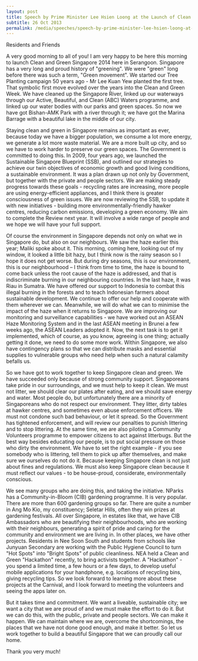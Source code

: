 ```yaml
---
layout: post
title: Speech by Prime Minister Lee Hsien Loong at the Launch of Clean and Green Singapore 2014
subtitle: 26 Oct 2013
permalink: /media/speeches/speech-by-prime-minister-lee-hsien-loong-at-the-launch-of-clean-and-green-singapore-2014/
---
```


Residents and Friends

A very good morning to all of you! I am very happy to be here this morning to launch Clean and Green Singapore 2014 here in Serangoon. Singapore has a very long and proud history of "greening". We were "green" long before there was such a term, "Green movement". We started our Tree Planting campaign 50 years ago - Mr Lee Kuan Yew planted the first tree. That symbolic first move evolved over the years into the Clean and Green Week. We have cleaned up the Singapore River, linked up our waterways through our Active, Beautiful, and Clean (ABC) Waters programme, and linked up our water bodies with our parks and green spaces. So now we have got Bishan-AMK Park with a river through it; we have got the Marina Barrage with a beautiful lake in the middle of our city.

Staying clean and green in Singapore remains as important as ever, because today we have a bigger population, we consume a lot more energy, we generate a lot more waste material. We are a more built up city, and so we have to work harder to preserve our green spaces. The Government is committed to doing this. In 2009, four years ago, we launched the Sustainable Singapore Blueprint (SSB), and outlined our strategies to achieve our twin objectives of economic growth and good living conditions, a sustainable environment. It was a plan drawn up not only by Government, but together with the private and people sectors. We are making steady progress towards these goals - recycling rates are increasing, more people are using energy-efficient appliances, and I think there is greater consciousness of green issues. We are now reviewing the SSB, to update it with new initiatives - building more environmentally-friendly hawker centres, reducing carbon emissions, developing a green economy. We aim to complete the Review next year. It will involve a wide range of people and we hope we will have your full support.

Of course the environment in Singapore depends not only on what we in Singapore do, but also on our neighbours. We saw the haze earlier this year; Maliki spoke about it. This morning, coming here, looking out of my window, it looked a little bit hazy, but I think now is the rainy season so I hope it does not get worse. But during dry seasons, this is our environment, this is our neighbourhood – I think from time to time, the haze is bound to come back unless the root cause of the haze is addressed, and that is indiscriminate burning in our neighbouring countries. In the last haze, it was Riau in Sumatra. We have offered our support to Indonesia to combat this illegal burning in the forests and to teach Indonesian farmers about sustainable development. We continue to offer our help and cooperate with them wherever we can. Meanwhile, we will do what we can to minimise the impact of the haze when it returns to Singapore. We are improving our monitoring and surveillance capabilities - we have worked out an ASEAN Haze Monitoring System and in the last ASEAN meeting in Brunei a few weeks ago, the ASEAN Leaders adopted it. Now, the next task is to get it implemented, which of course, as you know, agreeing is one thing; actually getting it done, we need to do some more work. Within Singapore, we also have contingency plans so that we can distribute masks and essential supplies to vulnerable groups who need help when such a natural calamity befalls us.

So we have got to work together to keep Singapore clean and green. We have succeeded only because of strong community support. Singaporeans take pride in our surroundings, and we must help to keep it clean. We must not litter, we should clear our plates after eating, and we should save energy and water. Most people do, but unfortunately there are a minority of Singaporeans who do not respect our environment. They litter, dirty tables at hawker centres, and sometimes even abuse enforcement officers. We must not condone such bad behaviour, or let it spread. So the Government has tightened enforcement, and will review our penalties to punish littering and to stop littering. At the same time, we are also piloting a Community Volunteers programme to empower citizens to act against litterbugs. But the best way besides educating our people, is to put social pressure on those who dirty the environment. We have to set the right example - if you see somebody who is littering, tell them to pick up after themselves, and make sure we ourselves do not do it. Because keeping Singapore clean is not just about fines and regulations. We must also keep Singapore clean because it must reflect our values - to be house-proud, considerate, environmentally conscious.

We see many groups who are doing this, and taking the initiative. NParks has a Community-in-Bloom (CIB) gardening programme. It is very popular. There are more than 600 gardening groups so far. There are quite a number in Ang Mo Kio, my constituency; Seletar Hills, often they win prizes at gardening festivals. All over Singapore, in estates like that, we have CIB Ambassadors who are beautifying their neighbourhoods, who are working with their neighbours, generating a spirit of pride and caring for the community and environment we are living in. In other places, we have other projects. Residents in Nee Soon South and students from schools like Junyuan Secondary are working with the Public Hygiene Council to turn "Hot Spots" into "Bright Spots" of public cleanliness. NEA held a Clean and Green "Hackathon" recently, to bring activists together. A "Hackathon" - you spend a limited time, a few hours or a few days, to develop useful mobile applications for your handphone, e.g. locations of recycling bins, giving recycling tips. So we look forward to learning more about these projects at the Carnival, and I look forward to meeting the volunteers and seeing the apps later on.

But it takes time and commitment. We want a liveable, sustainable city; we want a city that we are proud of and we must make the effort to do it. But we can do this, with the public, private and people sectors. We can make it happen. We can maintain where we are, overcome the shortcomings, the places that we have not done good enough, and make it better. So let us work together to build a beautiful Singapore that we can proudly call our home.

Thank you very much!
